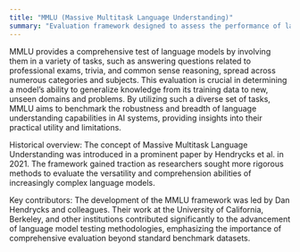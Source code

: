 ```yaml
---
title: "MMLU (Massive Multitask Language Understanding)"
summary: "Evaluation framework designed to assess the performance of language models across a broad spectrum of tasks and domains."
---
```

MMLU provides a comprehensive test of language models by involving them in a variety of tasks, such as answering questions related to professional exams, trivia, and common sense reasoning, spread across numerous categories and subjects. This evaluation is crucial in determining a model’s ability to generalize knowledge from its training data to new, unseen domains and problems. By utilizing such a diverse set of tasks, MMLU aims to benchmark the robustness and breadth of language understanding capabilities in AI systems, providing insights into their practical utility and limitations.
 
 Historical overview: The concept of Massive Multitask Language Understanding was introduced in a prominent paper by Hendrycks et al. in 2021. The framework gained traction as researchers sought more rigorous methods to evaluate the versatility and comprehension abilities of increasingly complex language models.
 
 Key contributors: The development of the MMLU framework was led by Dan Hendrycks and colleagues. Their work at the University of California, Berkeley, and other institutions contributed significantly to the advancement of language model testing methodologies, emphasizing the importance of comprehensive evaluation beyond standard benchmark datasets.